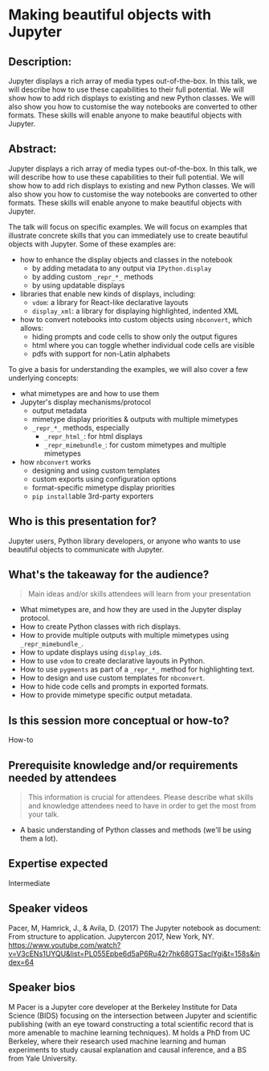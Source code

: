 # Making beautiful objects with Jupyter

## Description:

Jupyter displays a rich array of media types out-of-the-box. In this talk, we
will describe how to use these capabilities to their full potential. We will
show how to add rich displays to existing and new Python classes. We will also
show you how to customise the way notebooks are converted to other formats.
These skills will enable anyone to make beautiful objects with Jupyter.

## Abstract:

Jupyter displays a rich array of media types out-of-the-box. In this talk, we
will describe how to use these capabilities to their full potential. We will
show how to add rich displays to existing and new Python classes. We will also
show you how to customise the way notebooks are converted to other formats.
These skills will enable anyone to make beautiful objects with Jupyter.

The talk will focus on specific examples. We will focus on examples that
illustrate concrete skills that you can immediately use to create beautiful
objects with Jupyter. Some of these examples are:

- how to enhance the display objects and classes in the notebook
    - by adding metadata to any output via `IPython.display`
    - by adding custom `_repr_*_` methods 
    - by using updatable displays
- libraries that enable new kinds of displays, including:
    - `vdom`: a library for React-like declarative layouts
    - `display_xml`: a library for displaying highlighted, indented XML
- how to convert notebooks into custom objects using `nbconvert`, which allows:
    - hiding prompts and code cells to show only the output figures
    - html where you can toggle whether individual code cells are visible
    - pdfs with support for non-Latin alphabets

To give a basis for understanding the examples, we will also cover a few
underlying concepts: 

- what mimetypes are and how to use them
- Jupyter's display mechanisms/protocol
    - output metadata
    - mimetype display priorities & outputs with multiple mimetypes 
    - `_repr_*_` methods, especially 
        - `_repr_html_`: for html displays 
        - `_repr_mimebundle_`: for custom mimetypes and multiple mimetypes
- how `nbconvert` works
    - designing and using custom templates
    - custom exports using configuration options
    - format-specific mimetype display priorities
    - `pip install`able 3rd-party exporters

## Who is this presentation for?

Jupyter users, Python library developers, or anyone who wants to use beautiful
objects to communicate with Jupyter.

## What's the takeaway for the audience?

> Main ideas and/or skills attendees will learn from your presentation

- What mimetypes are, and how they are used in the Jupyter display protocol.
- How to create Python classes with rich displays.
- How to provide multiple outputs with multiple mimetypes using 
  `_repr_mimebundle_`.
- How to update displays using `display_id`s.
- How to use `vdom` to create declarative layouts in Python.
- How to use `pygments` as part of a `_repr_*_` method for highlighting text.
- How to design and use custom templates for `nbconvert`.
- How to hide code cells and prompts in exported formats. 
- How to provide mimetype specific output metadata.

## Is this session more conceptual or how-to?

How-to

## Prerequisite knowledge and/or requirements needed by attendees

> This information is crucial for attendees. Please describe what skills and knowledge attendees need to have in order to get the most from your talk.

- A basic understanding of Python classes and methods (we'll be using them a
  lot).

## Expertise expected

Intermediate  

## Speaker videos
Pacer, M, Hamrick, J., & Avila, D. (2017) The Jupyter notebook as document: From structure to application. Jupytercon 2017, New York, NY. 
https://www.youtube.com/watch?v=V3cENs1UYQU&list=PL055Epbe6d5aP6Ru42r7hk68GTSaclYgi&t=158s&index=64


## Speaker bios

M Pacer is a Jupyter core developer at the Berkeley Institute for Data Science (BIDS) focusing on the intersection between Jupyter and scientific publishing (with an eye toward constructing a total scientific record that is more amenable to machine learning techniques). M holds a PhD from UC Berkeley, where their research used machine learning and human experiments to study causal explanation and causal inference, and a BS from Yale University.

